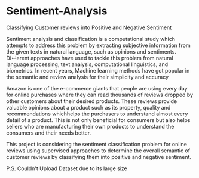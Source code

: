 # Sentiment-Analysis
Classifying Customer reviews into Positive and Negative Sentiment

Sentiment analysis and classification is a computational study which attempts to address this problem by extracting subjective information from the given texts
in natural language, such as opinions and sentiments. Di↵erent approaches have used to tackle this problem from natural language processing, text analysis, computational linguistics, and biometrics. In recent years, Machine learning methods have got popular in the semantic and review analysis for their simplicity and accuracy

Amazon is one of the e-commerce giants that people are using every day for online purchases where they can read thousands of reviews dropped by other
customers about their desired products. These reviews provide valuable opinions about a product such as its property, quality and recommendations whichhelps the purchasers to understand almost every detail of a product. This is not only beneficial for consumers but also helps sellers who are manufacturing their own products to understand the consumers and their needs better.

This project is considering the sentiment classification problem for online reviews using supervised approaches to determine the overall semantic of customer reviews by classifying them into positive and negative sentiment.

P.S. Couldn't Upload Dataset due to its large size
